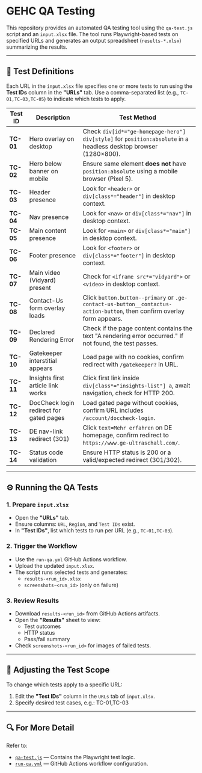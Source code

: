 # GEHC QA Testing

This repository provides an automated QA testing tool using the `qa-test.js` script and an `input.xlsx` file. The tool runs Playwright-based tests on specified URLs and generates an output spreadsheet (`results-*.xlsx`) summarizing the results.

---

## 🧪 Test Definitions

Each URL in the `input.xlsx` file specifies one or more tests to run using the **Test IDs** column in the **"URLs"** tab. Use a comma-separated list (e.g., `TC-01,TC-03,TC-05`) to indicate which tests to apply.

| **Test ID** | **Description**                         | **Test Method** |
|-------------|-----------------------------------------|-----------------|
| **TC-01**   | Hero overlay on desktop                 | Check `div[id*="ge-homepage-hero"] div[style]` for `position:absolute` in a headless desktop browser (1280×800). |
| **TC-02**   | Hero below banner on mobile             | Ensure same element **does not** have `position:absolute` using a mobile browser (Pixel 5). |
| **TC-03**   | Header presence                         | Look for `<header>` or `div[class*="header"]` in desktop context. |
| **TC-04**   | Nav presence                            | Look for `<nav>` or `div[class*="nav"]` in desktop context. |
| **TC-05**   | Main content presence                   | Look for `<main>` or `div[class*="main"]` in desktop context. |
| **TC-06**   | Footer presence                         | Look for `<footer>` or `div[class*="footer"]` in desktop context. |
| **TC-07**   | Main video (Vidyard) present            | Check for `<iframe src*="vidyard">` or `<video>` in desktop context. |
| **TC-08**   | Contact-Us form overlay loads           | Click `button.button--primary` or `.ge-contact-us-button__contactus-action-button`, then confirm overlay form appears. |
| **TC-09**   | Declared Rendering Error                | Check if the page content contains the text "A rendering error occurred." If not found, the test passes. |
| **TC-10**   | Gatekeeper interstitial appears         | Load page with no cookies, confirm redirect with `/gatekeeper?` in URL. |
| **TC-11**   | Insights first article link works       | Click first link inside `div[class*="insights-list"] a`, await navigation, check for HTTP 200. |
| **TC-12**   | DocCheck login redirect for gated pages | Load gated page without cookies, confirm URL includes `/account/doccheck-login`. |
| **TC-13**   | DE nav-link redirect (301)              | Click `text=Mehr erfahren` on DE homepage, confirm redirect to `https://www.ge-ultraschall.com/`. |
| **TC-14**   | Status code validation                  | Ensure HTTP status is 200 or a valid/expected redirect (301/302). |

---

## ⚙️ Running the QA Tests

### 1. **Prepare `input.xlsx`**
- Open the **"URLs"** tab.
- Ensure columns: `URL`, `Region`, and `Test IDs` exist.
- In **"Test IDs"**, list which tests to run per URL (e.g., `TC-01,TC-03`).

### 2. **Trigger the Workflow**
- Use the `run-qa.yml` GitHub Actions workflow.
- Upload the updated `input.xlsx`.
- The script runs selected tests and generates:
  - `results-<run_id>.xlsx`
  - `screenshots-<run_id>` (only on failure)

### 3. **Review Results**
- Download `results-<run_id>` from GitHub Actions artifacts.
- Open the **"Results"** sheet to view:
  - Test outcomes
  - HTTP status
  - Pass/fail summary
- Check `screenshots-<run_id>` for images of failed tests.

---

## 🔧 Adjusting the Test Scope

To change which tests apply to a specific URL:

1. Edit the **"Test IDs"** column in the `URLs` tab of `input.xlsx`.
2. Specify desired test cases, e.g.: TC-01,TC-03

---

## 🔍 For More Detail

Refer to:
- [`qa-test.js`](./qa-test.js) — Contains the Playwright test logic.
- [`run-qa.yml`](./.github/workflows/run-qa.yml) — GitHub Actions workflow configuration.
